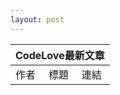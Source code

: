 ```yaml
---
layout: post
---
```


<table id="dataTable">
  <thead>
    <tr>
      <th colspan="3">CodeLove最新文章</th>
    </tr>
  </thead>
  <tbody>
  <tr>
    <td>作者</td>
    <td>標題</td>
    <td>連結</td>
  </tr>
  </tbody>
</table>

<script>
  fetch("https://codelove.tw/api/posts?username=howtomakeaturn&per_page=5&page=1")
  .then((res) => {
    const data = res.json();
    return data;
  })
  .then((data) => {
    console.log(data);
    for (let i = 0; i < data.length; i++) {
      var dr = document.createElement("TR");

      var dc_userName = document.createElement("TD");
      var txt = document.createTextNode(data[i]['user']['name']);      
      dc_userName.appendChild(txt);
      dc_userName.style.width = '20%';
      dr.appendChild(dc_userName);
      
      var dc_title = document.createElement("TD");
      txt = document.createTextNode(data[i]['title']);
      dc_title.appendChild(txt);
      dr.appendChild(dc_title);

      var dc_url = document.createElement("TD");
      var url = document.createElement("a");
      url.href = data[i]['canonical_url'];
      url.innerHTML = data[i]['id'];
      dc_url.appendChild(url);
      dr.appendChild(dc_url);
      
      document.getElementById("dataTable").appendChild(dr);
    }
  });
</script>

